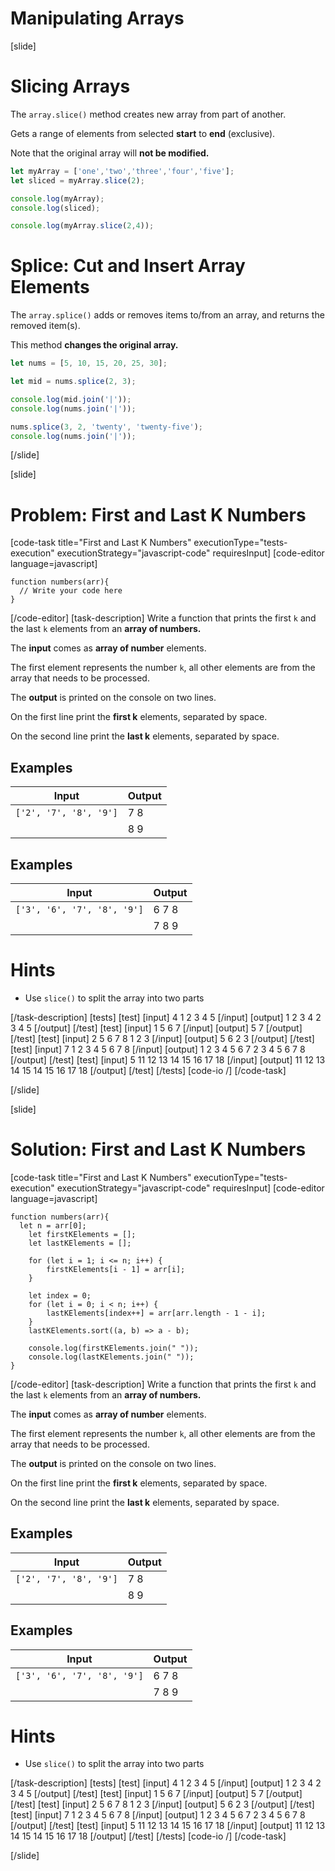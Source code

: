# Manipulating Arrays

[slide]
# Slicing Arrays

The `array.slice()` method creates new array from part of another.

Gets a range of elements from selected **start** to **end** (exclusive).

Note that the original array will **not be modified.**

``` js live
let myArray = ['one','two','three','four','five'];
let sliced = myArray.slice(2);

console.log(myArray);
console.log(sliced);

console.log(myArray.slice(2,4));
```

# Splice: Cut and Insert Array Elements

The `array.splice()` adds or removes items to\/from an array, and returns the removed item(s).

This method **changes the original array.**

``` js live
let nums = [5, 10, 15, 20, 25, 30];

let mid = nums.splice(2, 3);

console.log(mid.join('|'));
console.log(nums.join('|'));

nums.splice(3, 2, 'twenty', 'twenty-five');
console.log(nums.join('|'));
```

[/slide]

[slide]
# Problem: First and Last K Numbers
[code-task title="First and Last K Numbers" executionType="tests-execution" executionStrategy="javascript-code" requiresInput]
[code-editor language=javascript]
```
function numbers(arr){
  // Write your code here
}
```
[/code-editor]
[task-description]
Write a function that prints the first `k` and the last `k` elements from an **array of numbers.**

The **input** comes as **array of number** elements. 

The first element represents the number `k`, all other elements are from the array that needs to be processed.

The **output** is printed on the console on two lines. 

On the first line print the **first k** elements, separated by space. 

On the second line print the **last k** elements, separated by space.


## Examples
| **Input** | **Output** |
| --- | --- |
|`['2', '7', '8', '9']` | 7 8 |
| | 8 9 |

## Examples
| **Input** | **Output** |
| --- | --- |
|`['3', '6', '7', '8', '9']` | 6 7 8 |
| | 7 8 9 |

# Hints

- Use `slice()` to split the array into two parts


[/task-description]
[tests]
[test]
[input]
4
1
2
3
4
5
[/input]
[output]
1 2 3 4
2 3 4 5
[/output]
[/test]
[test]
[input]
1
5
6
7
[/input]
[output]
5
7
[/output]
[/test]
[test]
[input]
2
5
6
7
8
1
2
3
[/input]
[output]
5 6
2 3
[/output]
[/test]
[test]
[input]
7
1
2
3
4
5
6
7
8
[/input]
[output]
1 2 3 4 5 6 7
2 3 4 5 6 7 8
[/output]
[/test]
[test]
[input]
5
11
12
13
14
15
16
17
18
[/input]
[output]
11 12 13 14 15
14 15 16 17 18
[/output]
[/test]
[/tests]
[code-io /]
[/code-task]

[/slide]

[slide]
# Solution: First and Last K Numbers
[code-task title="First and Last K Numbers" executionType="tests-execution" executionStrategy="javascript-code" requiresInput]
[code-editor language=javascript]
```
function numbers(arr){
  let n = arr[0];
    let firstKElements = [];
    let lastKElements = [];

    for (let i = 1; i <= n; i++) {
        firstKElements[i - 1] = arr[i];
    }

    let index = 0;
    for (let i = 0; i < n; i++) {
        lastKElements[index++] = arr[arr.length - 1 - i];
    }
    lastKElements.sort((a, b) => a - b);

    console.log(firstKElements.join(" "));
    console.log(lastKElements.join(" "));
}
```
[/code-editor]
[task-description]
Write a function that prints the first `k` and the last `k` elements from an **array of numbers.**

The **input** comes as **array of number** elements. 

The first element represents the number `k`, all other elements are from the array that needs to be processed.

The **output** is printed on the console on two lines. 

On the first line print the **first k** elements, separated by space. 

On the second line print the **last k** elements, separated by space.


## Examples
| **Input** | **Output** |
| --- | --- |
|`['2', '7', '8', '9']` | 7 8 |
| | 8 9 |

## Examples
| **Input** | **Output** |
| --- | --- |
|`['3', '6', '7', '8', '9']` | 6 7 8 |
| | 7 8 9 |

# Hints

- Use `slice()` to split the array into two parts


[/task-description]
[tests]
[test]
[input]
4
1
2
3
4
5
[/input]
[output]
1 2 3 4
2 3 4 5
[/output]
[/test]
[test]
[input]
1
5
6
7
[/input]
[output]
5
7
[/output]
[/test]
[test]
[input]
2
5
6
7
8
1
2
3
[/input]
[output]
5 6
2 3
[/output]
[/test]
[test]
[input]
7
1
2
3
4
5
6
7
8
[/input]
[output]
1 2 3 4 5 6 7
2 3 4 5 6 7 8
[/output]
[/test]
[test]
[input]
5
11
12
13
14
15
16
17
18
[/input]
[output]
11 12 13 14 15
14 15 16 17 18
[/output]
[/test]
[/tests]
[code-io /]
[/code-task]

[/slide]
